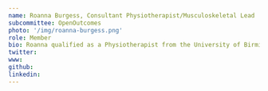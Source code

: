 ```yaml
---
name: Roanna Burgess, Consultant Physiotherapist/Musculoskeletal Lead
subcommittee: OpenOutcomes
photo: '/img/roanna-burgess.png'
role: Member
bio: Roanna qualified as a Physiotherapist from the University of Birmingham in 2002 and started her career at Sandwell and West Birmingham Hospitals NHS Trust (SWBH). Her first rotation was in musculoskeletal outpatients which launched her interest in MSK. Roanna later left the NHS to work for the MOD (RAF) for seven years as an Advanced Physiotherapist treating largely acute injuries and working collaboratively within an occupational health remit. At this point Roanna undertook her MSc in Advancing Practice (Manipulative Physiotherapy) which she completed in 2010 becomming a member of the Musculoskeletal Association of Chartered Physiotherapists (MACP). Having completed her MSc she took up a Consultant Physiotherapist role for Birmingham Community Healthcare NHS Trust. As a clinical leader Roanna developed a strong interest in measuring and demonstrating service efficacy and developing service improvement initiatives. She then made the move back to my roots to take up a Consultant Physiotherapist/MSK Lead post for SWBH NHS Trust in 2014, co-leading a large physiotherapy service and community orthopaedic triage service, alongside part-time work for the University of Birmingham lecturing on manual therapy and sports medicine MSc programmes, and teaching and examining on MACP clinical placements. With her continued interest in patient reported outcome measures (PROMs) research, and evaluation and benchmarking of services she later stepped out of my teaching role to take up a PhD opportunity at Keele University under the guidance of Dr Jonathan Hill entitled; ‘Benchmarking MSK Services’. Rossana is now split between her Consultant role and PhD study which she am due to complete in 2022, with post-doctoral plans to develop a national MSK audit in community and primary care. 
twitter: 
www: 
github: 
linkedin: 
---
```

